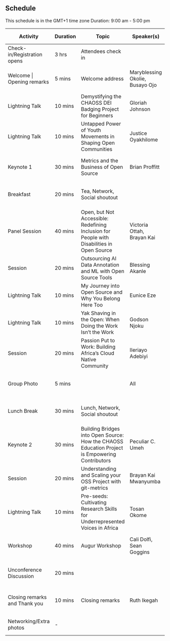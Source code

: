 ## Schedule

This schedule is in the GMT+1 time zone
Duration: 9:00 am - 5:00 pm

| Activity                          | Duration | Topic                                                                  | Speaker(s)                                   | Time Slot              |
|-----------------------------------|----------|------------------------------------------------------------------------|----------------------------------------------|------------------------|
| Check-in/Registration opens       | 3 hrs    | Attendees check in                                                     |                                              | 8:30 am - 12:00 pm     |
| Welcome \| Opening remarks        | 5 mins   | Welcome address                                                        | Maryblessing Okolie, Busayo Ojo              | 10:00 am - 10:05 am    |
| Lightning Talk                    | 10 mins  | Demystifying the CHAOSS DEI Badging Project for Beginners              | Gloriah Johnson                              | 10:05 am - 10:15 am    |
| Lightning Talk                    | 10 mins  | Untapped Power of Youth Movements in Shaping Open Communities          | Justice Oyakhilome                           | 10:15 am - 10:25 am    |
| Keynote 1                         | 30 mins  | Metrics and the Business of Open Source                                | Brian Proffitt                               | 10:25 am - 10:55 am    |
| Breakfast                         | 20 mins  | Tea, Network, Social shoutout                                          |                                              | 11:55 am - 12:15 pm    |
| Panel Session                     | 40 mins  | Open, but Not Accessible: Redefining Inclusion for People with Disabilities in Open Source | Victoria Ottah, Brayan Kai                   | 12:15 pm - 12:55 pm    |
| Session                           | 20 mins  | Outsourcing AI Data Annotation and ML with Open Source Tools           | Blessing Akanle                              | 12:55 pm - 01:15 pm    |
| Lightning Talk                    | 10 mins  | My Journey into Open Source and Why You Belong Here Too                | Eunice Eze                                   | 01:15 pm - 01:25 pm    |
| Lightning Talk                    | 10 mins  | Yak Shaving in the Open: When Doing the Work Isn’t the Work            | Godson Njoku                                 | 01:25 pm - 01:35 pm    |
| Session                           | 20 mins  | Passion Put to Work: Building Africa’s Cloud Native Community          | IIeriayo Adebiyi                             | 01:35 pm - 01:55 pm    |
| Group Photo                       | 5 mins   |                                                                        | All                                          | 01:55 pm - 02:00 pm    |
| Lunch Break                       | 30 mins  | Lunch, Network, Social shoutout                                        |                                              | 02:00 pm - 02:30 pm    |
| Keynote 2                         | 30 mins  | Building Bridges into Open Source: How the CHAOSS Education Project is Empowering Contributors | Peculiar C. Umeh                             | 02:30 pm - 03:00 pm    |
| Session                           | 20 mins  | Understanding and Scaling your OSS Project with git-metrics            | Brayan Kai Mwanyumba                         | 03:00 pm - 03:20 pm    |
| Lightning Talk                    | 10 mins  | Pre-seeds: Cultivating Research Skills for Underrepresented Voices in Africa | Tosan Okome                                  | 03:20 pm - 03:30 pm    |
| Workshop                          | 40 mins  | Augur Workshop                                                         | Cali Dolfi, Sean Goggins                     | 03:30 pm - 04:10 pm    |
| Unconference Discussion           | 20 mins  |                                                                        |                                              | 04:10 pm - 04:30 pm    |
| Closing remarks and Thank you     | 10 mins  | Closing remarks                                                        | Ruth Ikegah                                  | 04:30 pm - 04:40 pm    |
| Networking/Extra photos           | -        |                                                                        |                                              | 04:40 pm onwards       |

